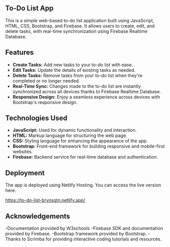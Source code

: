 ## To-Do List App

This is a simple web-based to-do list application built using JavaScript, HTML, CSS, Bootstrap, and Firebase. It allows users to create, edit, and delete tasks, with real-time synchronization using Firebase Realtime Database.

## Features

- **Create Tasks:** Add new tasks to your to-do list with ease.
- **Edit Tasks:** Update the details of existing tasks as needed.
- **Delete Tasks:** Remove tasks from your to-do list when they're completed or no longer needed.
- **Real-Time Sync:** Changes made to the to-do list are instantly synchronized across all devices thanks to Firebase Realtime Database.
- **Responsive Design:** Enjoy a seamless experience across devices with Bootstrap's responsive design.

## Technologies Used

- **JavaScript:** Used for dynamic functionality and interaction.
- **HTML:** Markup language for structuring the web page.
- **CSS:** Styling language for enhancing the appearance of the app.
- **Bootstrap:** Front-end framework for building responsive and mobile-first websites.
- **Firebase:** Backend service for real-time database and authentication.


## Deployment

The app is deployed using Netlify Hosting. You can access the live version here.

https://to-do-list-brynsgtn.netlify.app/


## Acknowledgements

-Documentation provided by W3schools
-Firebase SDK and documentation provided by Firebase.
-Bootstrap framework provided by Bootstrap.
-Thanks to Scrimba for providing interactive coding tutorials and resources.


